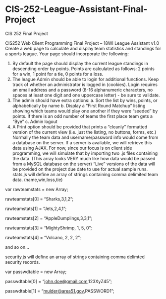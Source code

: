 # CIS-252-League-Assistant-Final-Project
CIS 252 Final Project

CIS252 Web Client Programming Final Project – 18WI
League Assistant v1.0
Create a web page to calculate and display team statistics and standings for a sports league.
Your page should incorporate the following:
1. By default the page should display the current league standings in descending order by points. Points are calculated as follows: 2 points for a win, 1 point for a tie, 0 points for a loss.
2. The league Admin should be able to login for additional functions. Keep track of whether an administrator is logged in (cookies). Login requires an email address and a password (8-16 alphanumeric characters, no spaces at least one digit and one uppercase letter) - be sure to validate.
3. The admin should have extra options:
a. Sort the list by wins, points, or alphabetically by name
b. Display a “First Round Matchup” listing showing which teams would play one another if they were “seeded” by points. If there is an odd number of teams the first place team gets a “Bye”
c. Admin logout
4. A Print option should be provided that prints a “cleanly” formatted version of the current view (i.e. just the listing, no buttons, forms, etc.)
Normally the team data and username/password info would come from a database on the server. If a server is available, we will retrieve this data using AJAX. For now, since our focus is on client side programming, we will simulate that by importing two .js files containing the data. (This array looks VERY much like how data would be passed from a MySQL database on the server)
“Live” versions of the data will be provided on the project due date to use for actual sample runs.
stats.js will define an array of strings containing comma delimited team data. (name,win,loss,tie)

var rawteamstats = new Array;

rawteamstats[0] = “Sharks,3,1,2”;

rawteamstats[1] = “Jets,2,4,1”;

rawteamstats[2] = “AppleDumplings,3,3,1”;

rawteamstats[3] = “MightyShrimp, 1, 5, 0”;

rawteamstats[4] = “Volcano, 2, 2, 2”;


and so on…

security.js will define an array of strings containing comma delimted security records.

var passwdtable = new Array;

passwdtable[0] = “john.doe@gmail.com,123XyZ45”;

passwdtable[1] = “mulder@area51.gov,PASSWORD1”;
